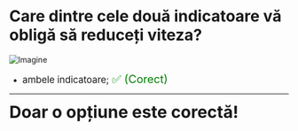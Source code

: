 # Care dintre cele două indicatoare vă obligă să reduceți viteza?

![Imagine](https://www.arr-atestate.ro/upload/img/questions/img/care-dintre-cele-doua-indicatoare-va-obliga-sa-reduceti-viteza.jpg)

- <span style="font-size: larger;">ambele indicatoare; <span style="color: green; font-size: larger;">✅ (Corect)</span></span>

---

<span style="font-size: 30px; font-weight: bold;">**Doar o opțiune este corectă!**</span>